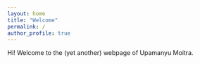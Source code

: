 ```yaml
---
layout: home
title: "Welcome"
permalink: /
author_profile: true
---
```


Hi! Welcome to the (yet another) webpage of Upamanyu Moitra.
